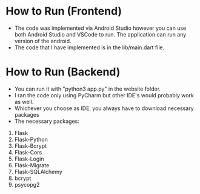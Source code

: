 #  How to Run (Frontend)
-  The code was implemented via Android Studio however you can use both Android Studio and VSCode to run. The application can run any version of the android.
-  The code that I have implemented is in the lib/main.dart file.

#  How to Run (Backend)
-  You can run it  with "python3 app.py" in the website folder.
-  I ran the code only using PyCharm but other IDE's would probably work as well.
-  Whichever you choose as IDE, you always have to download necessary packages
-  The necessary packages:
1) Flask
2) Flask-Python
3) Flask-Bcrypt
4) Flask-Cors
5) Flask-Login
6) Flask-Migrate
7) Flask-SQLAlchemy
8) bcrypt
9) psycopg2
    
